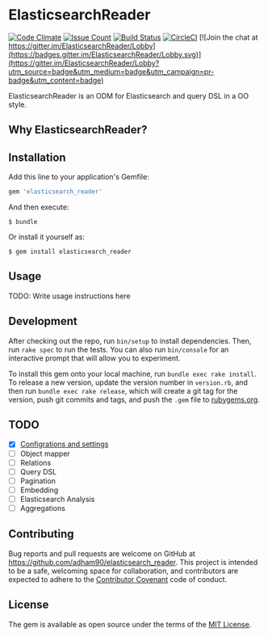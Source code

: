 # ElasticsearchReader
[![Code Climate](https://codeclimate.com/github/adham90/elasticsearch_reader/badges/gpa.svg)](https://codeclimate.com/github/adham90/elasticsearch_reader)
[![Issue Count](https://codeclimate.com/github/adham90/elasticsearch_reader/badges/issue_count.svg)](https://codeclimate.com/github/adham90/elasticsearch_reader)
[![Build Status](https://travis-ci.org/adham90/elasticsearch_reader.svg?branch=master)](https://travis-ci.org/adham90/elasticsearch_reader)
[![CircleCI](https://circleci.com/gh/adham90/elasticsearch_reader.svg?style=svg)](https://circleci.com/gh/adham90/elasticsearch_reader)
[![Join the chat at https://gitter.im/ElasticsearchReader/Lobby](https://badges.gitter.im/ElasticsearchReader/Lobby.svg)](https://gitter.im/ElasticsearchReader/Lobby?utm_source=badge&utm_medium=badge&utm_campaign=pr-badge&utm_content=badge)

ElasticsearchReader is an ODM for Elasticsearch and query DSL in a OO style.

## Why ElasticsearchReader?

## Installation

Add this line to your application's Gemfile:

```ruby
gem 'elasticsearch_reader'
```

And then execute:

    $ bundle

Or install it yourself as:

    $ gem install elasticsearch_reader

## Usage

TODO: Write usage instructions here

## Development

After checking out the repo, run `bin/setup` to install dependencies. Then, run `rake spec` to run the tests. You can also run `bin/console` for an interactive prompt that will allow you to experiment.

To install this gem onto your local machine, run `bundle exec rake install`. To release a new version, update the version number in `version.rb`, and then run `bundle exec rake release`, which will create a git tag for the version, push git commits and tags, and push the `.gem` file to [rubygems.org](https://rubygems.org).

## TODO

 - [x] [Configrations and settings](https://github.com/adham90/elasticsearch_reader/pull/1)
 - [ ] Object mapper
 - [ ] Relations
 - [ ] Query DSL
 - [ ] Pagination
 - [ ] Embedding
 - [ ] Elasticsearch Analysis
 - [ ] Aggregations

## Contributing

Bug reports and pull requests are welcome on GitHub at https://github.com/adham90/elasticsearch_reader. This project is intended to be a safe, welcoming space for collaboration, and contributors are expected to adhere to the [Contributor Covenant](http://contributor-covenant.org) code of conduct.


## License

The gem is available as open source under the terms of the [MIT License](http://opensource.org/licenses/MIT).

